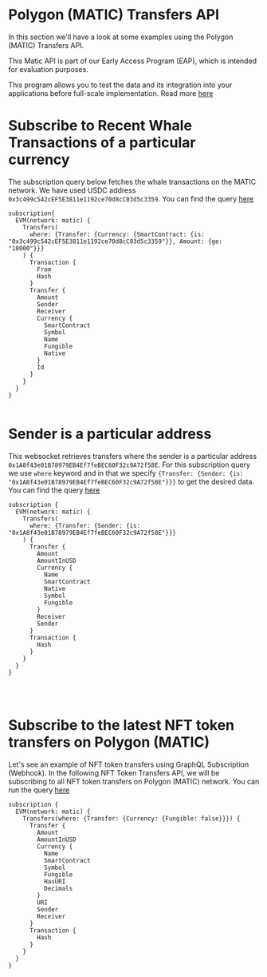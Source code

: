 # Polygon (MATIC) Transfers API

In this section we'll have a look at some examples using the Polygon (MATIC) Transfers API.

This Matic API is part of our Early Access Program (EAP), which is intended for evaluation purposes.

This program allows you to test the data and its integration into your applications before full-scale implementation. Read more [here](https://docs.bitquery.io/docs/graphql/dataset/EAP/)

<head>
<meta name="title" content="Polygon (MATIC) Transfers API"/>
<meta name="description" content="Get all historical & realtime transfers details for an address or a contract, capturing internal transfers, external transfers and token transfers."/>
<meta name="keywords" content="Polygon (MATIC) transfers api, Polygon (MATIC) transfers python api, Polygon (MATIC) transfers scan api, Polygon (MATIC) transfers api docs, transfers crypto api, transfers blockchain api, Polygon (MATIC) network api"/>
<meta name="robots" content="index, follow"/>
<meta http-equiv="Content-Type" content="text/html; charset=utf-8"/>
<meta name="language" content="English"/>

<!-- Open Graph / Facebook -->

<meta property="og:type" content="website" />
<meta
  property="og:title"
  content="Polygon (MATIC) Transfers API"
/>
<meta
  property="og:description"
  content="Get all historical & realtime transfers for an address or a contract, capturing internal transfers, external transfers and token transfers."
/>

<!-- Twitter -->

<meta property="twitter:card" content="summary_large_image" />
<meta property="twitter:title" content="Polygon (MATIC) Transfers API" />
<meta property="twitter:description" content="Get all historical & realtime transfers for an address or a contract, capturing internal transfers, external transfers and token transfers." />
</head>

# Subscribe to Recent Whale Transactions of a particular currency

The subscription query below fetches the whale transactions on the MATIC network. We have used USDC address `0x3c499c542cEF5E3811e1192ce70d8cC03d5c3359`. You can find the query [here](https://ide.bitquery.io/Whale-transfers-of-USDC-on-matic)

```
subscription{
  EVM(network: matic) {
    Transfers(
      where: {Transfer: {Currency: {SmartContract: {is: "0x3c499c542cEF5E3811e1192ce70d8cC03d5c3359"}}, Amount: {ge: "10000"}}}
    ) {
      Transaction {
        From
        Hash
      }
      Transfer {
        Amount
        Sender
        Receiver
        Currency {
          SmartContract
          Symbol
          Name
          Fungible
          Native
        }
        Id
      }
    }
  }
}


```

# Sender is a particular address

This websocket retrieves transfers where the sender is a particular address `0x1A8f43e01B78979EB4Ef7feBEC60F32c9A72f58E`. For this subscription query we use `where` keyword and in that we specify `{Transfer: {Sender: {is: "0x1A8f43e01B78979EB4Ef7feBEC60F32c9A72f58E"}}}` to get the desired data. You can find the query [here](https://ide.bitquery.io/Sender-is-a-particular-address_2)

```
subscription {
  EVM(network: matic) {
    Transfers(
      where: {Transfer: {Sender: {is: "0x1A8f43e01B78979EB4Ef7feBEC60F32c9A72f58E"}}}
    ) {
      Transfer {
        Amount
        AmountInUSD
        Currency {
          Name
          SmartContract
          Native
          Symbol
          Fungible
        }
        Receiver
        Sender
      }
      Transaction {
        Hash
      }
    }
  }
}




```

# Subscribe to the latest NFT token transfers on Polygon (MATIC)

Let's see an example of NFT token transfers using GraphQL Subscription (Webhook). In the following NFT Token Transfers API, we will be subscribing to all NFT token transfers on Polygon (MATIC) network. You can run the query [here](https://ide.bitquery.io/NFT-Token-Transfers-API_3)

```
subscription {
  EVM(network: matic) {
    Transfers(where: {Transfer: {Currency: {Fungible: false}}}) {
      Transfer {
        Amount
        AmountInUSD
        Currency {
          Name
          SmartContract
          Symbol
          Fungible
          HasURI
          Decimals
        }
        URI
        Sender
        Receiver
      }
      Transaction {
        Hash
      }
    }
  }
}


```
